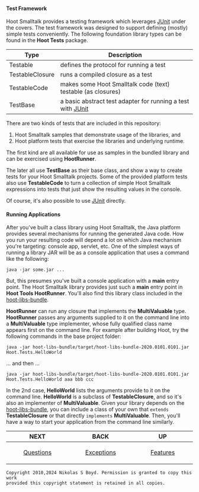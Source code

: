 #### Test Framework

Hoot Smalltalk provides a testing framework which leverages [JUnit][junit] under the covers.
The test framework was designed to support defining (mostly) simple tests conveniently.
The following foundation library types can be found in the **Hoot Tests** package.

| **Type** | **Description** |
| -------- | --------------- |
| Testable | defines the protocol for running a test |
| TestableClosure | runs a compiled closure as a test |
| TestableCode | makes some Hoot Smalltalk code (text) testable (as closures) |
| TestBase | a basic abstract test adapter for running a test with [JUnit][junit] |

There are two kinds of tests that are included in this repository:
1. Hoot Smalltalk samples that demonstrate usage of the libraries, and
2. Hoot platform tests that exercise the libraries and underlying runtime.

The first kind are all available for use as samples in the bundled library and can be exercised using **HootRunner**.

The later all use **TestBase** as their base class, and show a way to create tests for your Hoot Smalltalk projects.
Some of the provided platform tests also use **TestableCode** to turn a collection of simple Hoot Smalltalk expressions
into tests that just show the resulting values in the console.

Of course, it's also possible to use [JUnit][junit] directly.

#### Running Applications

After you've built a class library using Hoot Smalltalk, the Java platform provides several mechanisms for
running the generated Java code.
How you run your resulting code will depend a lot on which Java mechanism you're targeting:
console app, servlet, etc.
One of the simplest ways of running a library JAR will be as a console application that uses a command
like the following:

```shell
java -jar some.jar ...
```

But, this presumes you've built a console application with a **main** entry point.
The Hoot Smalltalk library provides just such a **main** entry point in **Hoot Tools HootRunner**.
You'll also find this library class included in the [hoot-libs-bundle][libs-bundle].

**HootRunner** can run any closure that implements the **MultiValuable** type.
**HootRunner** passes any arguments supplied to it on the command line into a **MultiValuable** type implementer,
whose fully qualified class name appears first on the command line.
For example after building Hoot, try the following commands in the base project folder:

```shell
java -jar hoot-libs-bundle/target/hoot-libs-bundle-2020.0101.0101.jar Hoot.Tests.HelloWorld
```
... and then ...
```shell
java -jar hoot-libs-bundle/target/hoot-libs-bundle-2020.0101.0101.jar Hoot.Tests.HelloWorld aaa bbb ccc
```

In the 2nd case, **HelloWorld** lists the arguments provide to it on the command line.
**HelloWorld** is a subclass of **TestableClosure**, and so it's also an implementer of **MultiValuable**.
Given your library depends on the [hoot-libs-bundle][libs-bundle], you can include a class of your own that
`extends` **TestableClosure** or that directly `implements` **MultiValuable**.
Then, you'll have a way to start your application from the command line similarly.

| **NEXT** | **BACK** | **UP** |
| -------- | -------- | ------ |
| <p align="center">[Questions][faq]</p><img width="250" height="1" /> | <p align="center">[Exceptions][except]</p><img width="250" height="1" />  | <p align="center">[Features][features]</p><img width="250" height="1" />  |

```
Copyright 2010,2024 Nikolas S Boyd. Permission is granted to copy this work 
provided this copyright statement is retained in all copies.
```

[junit]: https://junit.org/junit4/
[libs-bundle]: ../README.md#bundled-libraries

[features]: README.md#features
[faq]: faq.md#frequently-asked-questions "Questions"
[except]: exceptions.md#exceptions "Exceptions"
